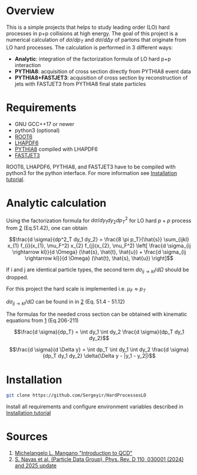 # Overview

This is a simple projects that helps to study leading order (LO) hard processes in p+p collisions at high energy. The goal of this project is a numerical calculation of $d \sigma/dp_{T}$ and $d \sigma / d \Delta y$ of partons that originate from LO hard processes. The calculation is performed in 3 different ways: 
- **Analytic**: integration of the factorization formula of LO hard p+p interaction
- **PYTHIA8**: acquisition of cross section directly from PYTHIA8 event data
- **PYTHIA8+FASTJET3**: acquisition of cross section by reconstruction of jets with FASTJET3 from PYTHIA8 final state particles

# Requirements

- GNU GCC++17 or newer
- python3 (optional)
- [ROOT6](https://root.cern/)
- [LHAPDF6](https://lhapdf.hepforge.org/)
- [PYTHIA8](https://pythia.org/) compiled with LHAPDF6
- [FASTJET3](https://fastjet.fr/) 

ROOT6, LHAPDF6, PYTHIA8, and FASTJET3 have to be compiled with python3 for the python interface. For more information see [Installation tutorial](INSTALLATION_TUTORIAL.md).

# Analytic calculation

Using the factorization formula for $d \sigma / dy_{1} dy_{2} dp^2_{T}$ for LO hard $p+p$ process from [2](#sources) (Eq.51.42), one can obtain

```math
\frac{d \sigma}{dp^2_T dy_1 dy_2} = \frac{8 \pi p_T}{\hat{s}} \sum_{ijkl} x_{1} f_{i}(x_{1}, \mu_F^2) x_{2} f_{j}(x_{2}, \mu_F^2) \left[ \frac{d \sigma_{ij \rightarrow kl}}{d \Omega} (\hat{s}, \hat{t}, \hat{u}) + \frac{d \sigma_{ij \rightarrow kl}}{d \Omega} (\hat{t}, \hat{s}, \hat{u}) \right]
```

If i and j are identical particle types, the second term $d \sigma_{ij \rightarrow kl} / d\Omega$ should be dropped.

For this project the hard scale is implemented i.e. $\mu_F \approx p_T$

$d \sigma_{ij \rightarrow kl}/d \Omega$ can be found in  in [2](#sources) (Eq. 51.4 - 51.12)

The formulas for the needed cross section can be obtained with kinematic equations from [1](#sources) (Eq.206-211)

```math
\frac{d \sigma}{dp_T} = \int dy_1 \int dy_2 \frac{d \sigma}{dp_T dy_1 dy_2}
```

```math
\frac{d \sigma}{d \Delta y} = \int dp_T \int dy_1 \int dy_2 \frac{d \sigma}{dp_T dy_1 dy_2} \delta(\Delta y - |y_1 - y_2|)
```

# Installation

```sh
git clone https://github.com/Sergeyir/HardProcessesLO
```

Install all requirements and configure environment variables described in [Installation tutorial](INSTALLATION_TUTORIAL.md)

# Sources

1. [Michelangelo L. Mangano "Introduction to QCD"](https://cds.cern.ch/record/454171/files/p53.pdf)
2. [S. Navas et al. (Particle Data Group), Phys. Rev. D 110, 030001 (2024) and 2025 update](https://pdg.lbl.gov/2025/reviews/contents_sports.html)
